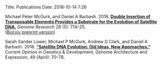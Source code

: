 Title: Publications
Date: 2018-10-14 7:26

Michael Peter McGurk, and Daniel A Barbash. 2018. __[Double Insertion of Transposable Elements Provides a Substrate for the Evolution of Satellite DNA.](https://genome.cshlp.org/content/28/5/714)__ _Genome Research_ 28 (5): 714–25. 	
([Biorxiv preprint version](https://doi.org/10.1101/158386))

Sarah Sander Lower, Michael P McGurk, Andrew G Clark, and Daniel A Barbash. 2018. __[“Satellite DNA Evolution: Old Ideas, New Approaches.”](https://doi.org/10.1016/j.gde.2018.03.003)__ Current Opinion in Genetics & Development, Genome Architecture and Expression, 49 (April): 70–78. 

